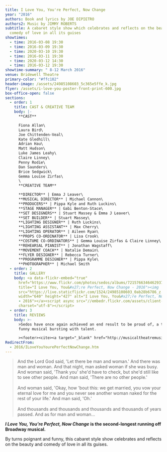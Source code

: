 ```yaml
---
title: I Love You, You're Perfect, Now Change
year: "2016"
authors: Book and lyrics by JOE DIPIETRO
authors2: Music by JIMMY ROBERTS
subtitle: A cabaret style show which celebrates and reflects on the beauty and
  comedy of love in all its guises
showtimes:
  - time: 2016-03-08 19:30
  - time: 2016-03-09 19:30
  - time: 2020-03-10 19:30
  - time: 2016-03-11 19:30
  - time: 2020-03-12 14:30
  - time: 2016-03-12 19:30
showtime-summary: " 8-12 March 2016"
venue: Bridewell Theatre
primary-color: "#ffc102"
header-image: /assets/24985108603_5c365e5ffe_k.jpg
flyer: /assets/i-love-you-poster-front-print-600.jpg
box-office-open: false
sections:
  - order: 1
    title: CAST & CREATIVE TEAM
    body: |-
      **CAST**

      Fiona Allan\
      Laura Bird\
      Joe Chittenden-Veal\
      Kate Gledhill\
      Adrian Hau\
      Matt Hudson\
      Luke James Leahy\
      Claire Linney\
      Penny Rodie\
      Dan Saunders\
      Brice Sedgwick\
      Gemma Louise Zirfas\
      \
      **CREATIVE TEAM**

      **DIRECTOR** | Emma J Leaver\
      **MUSICAL DIRECTOR** | Michael Cannon\
      **PRODUCERS** | Pippa Kyle and Ruth Luckins\
      **STAGE MANAGER** | Gabi Benton-Stace\
      **SET DESIGNERS** | Stuart Massey & Emma J Leaver\
      **SET BUILDER** | Stuart Massey\
      **LIGHTING DESIGNER** | Ruth Luckins\
      **LIGHTING ASSISTANT** | Max Cherry\
      **LIGHTING OPERATOR** | Aileen Ryan\
      **PROPS CO-ORDINATOR** | Lisa Crook\
      **COSTUME CO-ORDINATORS** | Gemma Louise Zirfas & Claire Linney\
      **REHEARSAL PIANIST** | Jonathan Wagstaff\
      **MOVEMENT COACH** | Natalie Demain\
      **FLYER DESIGNER** | Rebecca Turner\
      **PROGRAMME DESIGNER** | Pippa Kyle\
      **PHOTOGRAPHER** | Michael Smith
  - order: 2
    title: GALLERY
    body: <a data-flickr-embed="true"
      href="https://www.flickr.com/photos/sedos/albums/72157663464629379"
      title="I Love You, You&#x27;re Perfect, Now Change - 2016"><img
      src="https://live.staticflickr.com/1524/24985108603_0ab28b6786_z.jpg"
      width="640" height="427" alt="I Love You, You&#x27;re Perfect, Now Change
      - 2016"></a><script async src="//embedr.flickr.com/assets/client-code.js"
      charset="utf-8"></script>
  - order: 3
    title: REVIEWS
    body: >-
      >Sedos have once again achieved an end result to be proud of, a truthful,
      funny musical bursting with talent.

      ><footer><cite><a target="_blank" href="http://musicaltheatremusings.co.uk/love-you">I Love You, You’re Perfect, Now Change, 2016, Musical Theatre Musings</a></cite></footer>
RedirectFrom:
  - 2016/ILoveYouYourePerfectNowChange.htm
---
```

> And the Lord God said, 'Let there be man and woman.' And there was man and woman. And that night, man asked woman if she was busy. And woman said, 'Thank you' she'd have to check, but she'd still like to see other people. And man said, 'There are no other people.'\
> \
> And woman said, 'Okay, how 'bout this: we get married, you vow your eternal love for me and you never see another woman naked for the rest of your life.' And man said, 'Oh.'\
> \
> And thousands and thousands and thousands and thousands of years passed. And as for man and woman…

***I Love You, You're Perfect, Now Change* is the second-longest running off Broadway musical.** 

By turns poignant and funny, this cabaret style show celebrates and reflects on the beauty and comedy of love in all its guises.
